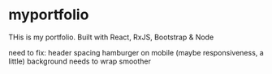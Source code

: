 # myportfolio

THis is my portfolio. Built with React, RxJS, Bootstrap & Node


need to fix:
header spacing
hamburger on mobile
(maybe responsiveness, a little)
background needs to wrap smoother
